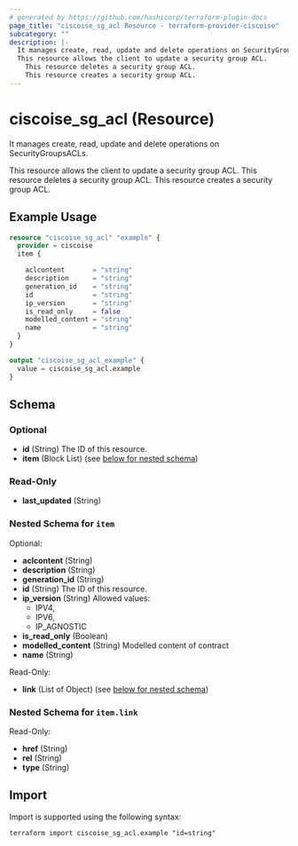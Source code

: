 ```yaml
---
# generated by https://github.com/hashicorp/terraform-plugin-docs
page_title: "ciscoise_sg_acl Resource - terraform-provider-ciscoise"
subcategory: ""
description: |-
  It manages create, read, update and delete operations on SecurityGroupsACLs.
  This resource allows the client to update a security group ACL.
    This resource deletes a security group ACL.
    This resource creates a security group ACL.
---
```


# ciscoise_sg_acl (Resource)

It manages create, read, update and delete operations on SecurityGroupsACLs.
  
  This resource allows the client to update a security group ACL.
  This resource deletes a security group ACL.
  This resource creates a security group ACL.

## Example Usage

```terraform
resource "ciscoise_sg_acl" "example" {
  provider = ciscoise
  item {

    aclcontent       = "string"
    description      = "string"
    generation_id    = "string"
    id               = "string"
    ip_version       = "string"
    is_read_only     = false
    modelled_content = "string"
    name             = "string"
  }
}

output "ciscoise_sg_acl_example" {
  value = ciscoise_sg_acl.example
}
```

<!-- schema generated by tfplugindocs -->
## Schema

### Optional

- **id** (String) The ID of this resource.
- **item** (Block List) (see [below for nested schema](#nestedblock--item))

### Read-Only

- **last_updated** (String)

<a id="nestedblock--item"></a>
### Nested Schema for `item`

Optional:

- **aclcontent** (String)
- **description** (String)
- **generation_id** (String)
- **id** (String) The ID of this resource.
- **ip_version** (String) Allowed values:
  - IPV4,
  - IPV6,
  - IP_AGNOSTIC
- **is_read_only** (Boolean)
- **modelled_content** (String) Modelled content of contract
- **name** (String)

Read-Only:

- **link** (List of Object) (see [below for nested schema](#nestedatt--item--link))

<a id="nestedatt--item--link"></a>
### Nested Schema for `item.link`

Read-Only:

- **href** (String)
- **rel** (String)
- **type** (String)

## Import

Import is supported using the following syntax:

```shell
terraform import ciscoise_sg_acl.example "id=string"
```
